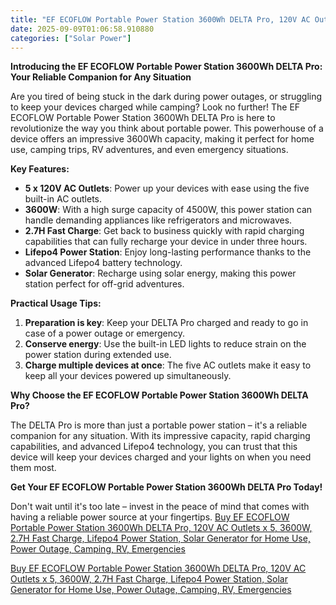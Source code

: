 ```yaml
---
title: "EF ECOFLOW Portable Power Station 3600Wh DELTA Pro, 120V AC Outlets x 5, 3600W, 2.7H Fast Charge, Lifepo4 Power Station, Solar Generator for Home Use, Power Outage, Camping, RV, Emergencies"
date: 2025-09-09T01:06:58.910880
categories: ["Solar Power"]
---
```

**Introducing the EF ECOFLOW Portable Power Station 3600Wh DELTA Pro: Your Reliable Companion for Any Situation**

Are you tired of being stuck in the dark during power outages, or struggling to keep your devices charged while camping? Look no further! The EF ECOFLOW Portable Power Station 3600Wh DELTA Pro is here to revolutionize the way you think about portable power. This powerhouse of a device offers an impressive 3600Wh capacity, making it perfect for home use, camping trips, RV adventures, and even emergency situations.

**Key Features:**

* **5 x 120V AC Outlets**: Power up your devices with ease using the five built-in AC outlets.
* **3600W**: With a high surge capacity of 4500W, this power station can handle demanding appliances like refrigerators and microwaves.
* **2.7H Fast Charge**: Get back to business quickly with rapid charging capabilities that can fully recharge your device in under three hours.
* **Lifepo4 Power Station**: Enjoy long-lasting performance thanks to the advanced Lifepo4 battery technology.
* **Solar Generator**: Recharge using solar energy, making this power station perfect for off-grid adventures.

**Practical Usage Tips:**

1. **Preparation is key**: Keep your DELTA Pro charged and ready to go in case of a power outage or emergency.
2. **Conserve energy**: Use the built-in LED lights to reduce strain on the power station during extended use.
3. **Charge multiple devices at once**: The five AC outlets make it easy to keep all your devices powered up simultaneously.

**Why Choose the EF ECOFLOW Portable Power Station 3600Wh DELTA Pro?**

The DELTA Pro is more than just a portable power station – it's a reliable companion for any situation. With its impressive capacity, rapid charging capabilities, and advanced Lifepo4 technology, you can trust that this device will keep your devices charged and your lights on when you need them most.

**Get Your EF ECOFLOW Portable Power Station 3600Wh DELTA Pro Today!**

Don't wait until it's too late – invest in the peace of mind that comes with having a reliable power source at your fingertips. [Buy EF ECOFLOW Portable Power Station 3600Wh DELTA Pro, 120V AC Outlets x 5, 3600W, 2.7H Fast Charge, Lifepo4 Power Station, Solar Generator for Home Use, Power Outage, Camping, RV, Emergencies](https://www.amazon.com/EF-ECOFLOW-3600-4500W-Generator-Emergencies/dp/B0C1Z4GLKS/)

[Buy EF ECOFLOW Portable Power Station 3600Wh DELTA Pro, 120V AC Outlets x 5, 3600W, 2.7H Fast Charge, Lifepo4 Power Station, Solar Generator for Home Use, Power Outage, Camping, RV, Emergencies](https://www.amazon.com/EF-ECOFLOW-3600-4500W-Generator-Emergencies/dp/B0C1Z4GLKS/)
